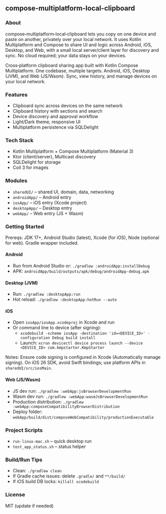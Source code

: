 ## compose-multiplatform-local-clipboard

### About
compose‑multiplatform‑local‑clipboard lets you copy on one device and paste on another, privately over your local network. It uses Kotlin Multiplatform and Compose to share UI and logic across Android, iOS, Desktop, and Web, with a small local server/client layer for discovery and sync. No cloud required; your data stays on your devices.

Cross‑platform clipboard sharing app built with Kotlin Compose Multiplatform. One codebase, multiple targets: Android, iOS, Desktop (JVM), and Web (JS/Wasm). Sync, view history, and manage devices on your local network.

### Features
- Clipboard sync across devices on the same network
- Clipboard history with sections and search
- Device discovery and approval workflow
- Light/Dark theme, responsive UI
- Multiplatform persistence via SQLDelight

### Tech Stack
- Kotlin Multiplatform + Compose Multiplatform (Material 3)
- Ktor (client/server), Multicast discovery
- SQLDelight for storage
- Coil 3 for images

### Modules
- `sharedUI/` – shared UI, domain, data, networking
- `androidApp/` – Android entry
- `iosApp/` – iOS entry (Xcode project)
- `desktopApp/` – Desktop entry
- `webApp/` – Web entry (JS + Wasm)

### Getting Started
Prereqs: JDK 17+, Android Studio (latest), Xcode (for iOS), Node (optional for web). Gradle wrapper included.

#### Android
- Run from Android Studio or: `./gradlew :androidApp:installDebug`
- APK: `androidApp/build/outputs/apk/debug/androidApp-debug.apk`

#### Desktop (JVM)
- Run: `./gradlew :desktopApp:run`
- Hot reload: `./gradlew :desktopApp:hotRun --auto`

#### iOS
- Open `iosApp/iosApp.xcodeproj` in Xcode and run
- Or command line to device (after signing):
  - `xcodebuild -scheme iosApp -destination 'id=<DEVICE_ID>' -configuration Debug build install`
  - Launch: `xcrun devicectl device process launch --device <DEVICE_ID> com.kmpstarter.KmpStarter`

Notes: Ensure code signing is configured in Xcode (Automatically manage signing). On iOS 26 SDK, avoid Swift bindings; use platform APIs in `sharedUI/src/iosMain`.

#### Web (JS/Wasm)
- JS dev run: `./gradlew :webApp:jsBrowserDevelopmentRun`
- Wasm dev run: `./gradlew :webApp:wasmJsBrowserDevelopmentRun`
- Production distribution: `./gradlew :webApp:composeCompatibilityBrowserDistribution`
- Deploy folder: `webApp/build/dist/composeWebCompatibility/productionExecutable`

### Project Scripts
- `run-linux-mac.sh` – quick desktop run
- `test_app_status.sh` – status helper

### Build/Run Tips
- Clean: `./gradlew clean`
- If Gradle cache issues: delete `.gradle/` and `**/build/`
- If iOS build DB locks: `killall xcodebuild`

### License
MIT (update if needed)

